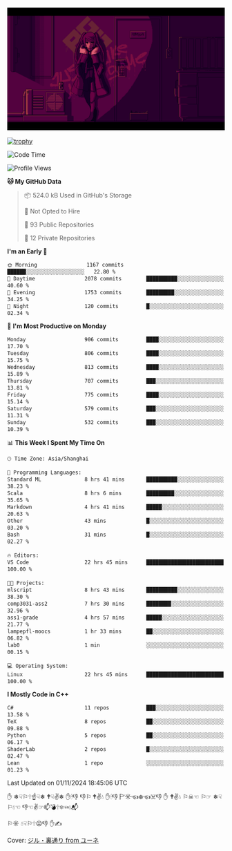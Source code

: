 ![](imgs/main.png)

[![trophy](https://github-profile-trophy.vercel.app/?username=NeilKleistGao&theme=dracula)](https://github.com/ryo-ma/github-profile-trophy)

<!--START_SECTION:waka-->
![Code Time](http://img.shields.io/badge/Code%20Time-1%2C419%20hrs%2034%20mins-blue)

![Profile Views](http://img.shields.io/badge/Profile%20Views-1-blue)

**🐱 My GitHub Data** 

> 📦 524.0 kB Used in GitHub's Storage 
 > 
> 🚫 Not Opted to Hire
 > 
> 📜 93 Public Repositories 
 > 
> 🔑 12 Private Repositories 
 > 
**I'm an Early 🐤** 

```text
🌞 Morning                1167 commits        ██████░░░░░░░░░░░░░░░░░░░   22.80 % 
🌆 Daytime                2078 commits        ██████████░░░░░░░░░░░░░░░   40.60 % 
🌃 Evening                1753 commits        █████████░░░░░░░░░░░░░░░░   34.25 % 
🌙 Night                  120 commits         █░░░░░░░░░░░░░░░░░░░░░░░░   02.34 % 
```
📅 **I'm Most Productive on Monday** 

```text
Monday                   906 commits         ████░░░░░░░░░░░░░░░░░░░░░   17.70 % 
Tuesday                  806 commits         ████░░░░░░░░░░░░░░░░░░░░░   15.75 % 
Wednesday                813 commits         ████░░░░░░░░░░░░░░░░░░░░░   15.89 % 
Thursday                 707 commits         ███░░░░░░░░░░░░░░░░░░░░░░   13.81 % 
Friday                   775 commits         ████░░░░░░░░░░░░░░░░░░░░░   15.14 % 
Saturday                 579 commits         ███░░░░░░░░░░░░░░░░░░░░░░   11.31 % 
Sunday                   532 commits         ███░░░░░░░░░░░░░░░░░░░░░░   10.39 % 
```


📊 **This Week I Spent My Time On** 

```text
🕑︎ Time Zone: Asia/Shanghai

💬 Programming Languages: 
Standard ML              8 hrs 41 mins       ██████████░░░░░░░░░░░░░░░   38.23 % 
Scala                    8 hrs 6 mins        █████████░░░░░░░░░░░░░░░░   35.65 % 
Markdown                 4 hrs 41 mins       █████░░░░░░░░░░░░░░░░░░░░   20.63 % 
Other                    43 mins             █░░░░░░░░░░░░░░░░░░░░░░░░   03.20 % 
Bash                     31 mins             █░░░░░░░░░░░░░░░░░░░░░░░░   02.27 % 

🔥 Editors: 
VS Code                  22 hrs 45 mins      █████████████████████████   100.00 % 

🐱‍💻 Projects: 
mlscript                 8 hrs 43 mins       ██████████░░░░░░░░░░░░░░░   38.30 % 
comp3031-ass2            7 hrs 30 mins       ████████░░░░░░░░░░░░░░░░░   32.96 % 
ass1-grade               4 hrs 57 mins       █████░░░░░░░░░░░░░░░░░░░░   21.77 % 
lampepfl-moocs           1 hr 33 mins        ██░░░░░░░░░░░░░░░░░░░░░░░   06.82 % 
lab0                     1 min               ░░░░░░░░░░░░░░░░░░░░░░░░░   00.15 % 

💻 Operating System: 
Linux                    22 hrs 45 mins      █████████████████████████   100.00 % 
```

**I Mostly Code in C++** 

```text
C#                       11 repos            ███░░░░░░░░░░░░░░░░░░░░░░   13.58 % 
TeX                      8 repos             ██░░░░░░░░░░░░░░░░░░░░░░░   09.88 % 
Python                   5 repos             ██░░░░░░░░░░░░░░░░░░░░░░░   06.17 % 
ShaderLab                2 repos             █░░░░░░░░░░░░░░░░░░░░░░░░   02.47 % 
Lean                     1 repo              ░░░░░░░░░░░░░░░░░░░░░░░░░   01.23 % 
```




 Last Updated on 01/11/2024 18:45:06 UTC
<!--END_SECTION:waka-->

✋ ❄☟⚐🕆☝☟❄ 🕈☟✌❄ ✋🕯👎 👎⚐ 🕈✌💧 ✋🕯👎 🏱☼☜❄☜☠👎 ✋ 🕈✌💧 ⚐☠☜ ⚐☞ ❄☟⚐💧☜ 👎☜✌☞📫💣🕆❄☜💧📬

⚐☼ 💧☟⚐🕆☹👎 ✋✍

Cover: [ジル・裏通り from ユーネ](https://www.pixiv.net/artworks/62127066)
